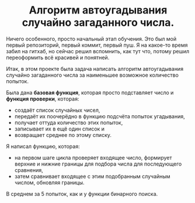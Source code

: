 <h1><center>Алгоритм автоугадывания случайно загаданного числа.</center></h1>

Ничего особенного, просто начальный этап обучения.
Это был мой первый репозиторий, первый коммит, первый пуш.
Я на какое-то время забил на гитхаб, но сейчас решил вспомнить, как тут что, потому решил переоформить всё красивей и понятней. 

Итак, в этом проекте была задача написать алгоритм автоугадывания случайно загаданного числа за наименьшее возможное количество попыток.

Была дана __базовая функция__, которая просто подставляет число и __функция проверки__, которая:  
- создаёт список случайных чисел, 
- передаёт их поочерёдно в функцию подсчёта попыток угадывания, 
- получает оттуда количество этих попыток, 
- записывает их в ещё один список и 
- возвращает среднее по этому списку.

Я написал функцию, которая:
- на первом шаге цикла проверяет входящее число, формирует верхние и нижние границы для подбора числа для последующего сравнения,
- затем сравнивает входящее с этим подобранным случайным числом, обновляя границы.

В среднем за 5 попыток, как и у функции бинарного поиска.
